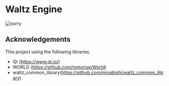 # Waltz Engine
![sorry](sorry.png "SORRY!! THIS PROJECT IS UNDER DEVELOPMENT.
IT NOT WORK YET.")

## Acknowledgements
This project using the following libraries.
- Qt (https://www.qt.io/)
- WORLD (https://github.com/mmorise/World)
- waltz_common_library(https://github.com/miyabishi/waltz_common_library)
